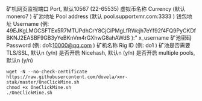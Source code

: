 矿机网页监视端口 Port, 默认10567 (22-65535)
虚拟币名称 Currency (默认 monero7 )
矿池地址 Pool address (默认 pool.supportxmr.com:3333 )
钱包地址 Username (例: 49EJKgLMGCSFTEx5R7MTUPdhCrY8CjCiPMgLfRWcjh7eYf92f4FQ9PyCKDfBKNJ2EASBF9GB3yYeBKnVm4rGXhwG8ahAWdS ):" x_username
矿池密码 Password (例: do1:10000@qq.com )
矿机名称 Rig ID (例: do1 )
矿池是否需要 TLS/SSL, 默认n (y/n)
是否开启 Nicehash, 默认n (y/n)
是否开启 multiple pools, 默认n (y/n)

```
wget -N --no-check-certificate https://raw.githubusercontent.com/dovela/xmr-stak/master/OneClickMine.sh
chmod +x OneClickMine.sh
./OneClickMine.sh
```